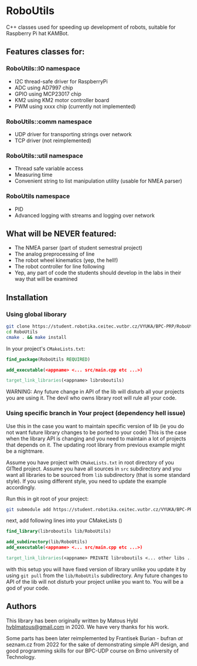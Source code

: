 RoboUtils
=========
C++ classes used for speeding up development of robots, suitable for Raspberry Pi hat KAMBot.

## Features classes for:

### RoboUtils::IO namespace
 * I2C thread-safe driver for RaspberryPi
 * ADC using AD7997 chip
 * GPIO using MCP23017 chip
 * KM2 using KM2 motor controller board
 * PWM using xxxx chip (currently not implemented)

### RoboUtils::comm namespace
 * UDP driver for transporting strings over network
 * TCP driver (not reimplemented)
 
### RoboUtils::util namespace
 * Thread safe variable access
 * Measuring time
 * Convenient string to list manipulation utility (usable for NMEA parser)

### RoboUtils namespace

 * PID
 * Advanced logging with streams and logging over network

## What will be NEVER featured:

 * The NMEA parser (part of student semestral project)
 * The analog preprocessing of line
 * The robot wheel kinematics (yep, the hell!)
 * The robot controller for line following
 * Yep, any part of code the students should develop in the labs in their way that will be examined


## Installation

### Using global liborary

```bash
git clone https://student.robotika.ceitec.vutbr.cz/VYUKA/BPC-PRP/RoboUtils.git
cd RoboUtils
cmake . && make install
```

In your project's `CMakeLists.txt`:

```cMake
find_package(RoboUtils REQUIRED)

add_executable(<appname> <... src/main.cpp etc ...>)

target_link_libraries(<appname> libroboutils)
```

WARNING: Any future change in API of the lib will disturb all your projects you are using it. The devil who owns 
library root will rule all your code.


### Using specific branch in Your project (dependency hell issue)

Use this in the case you want to maintain specific version of lib (ie you do not want future library changes to be 
ported to your code) This is the case when the library API is changing and you need to maintain a lot of projects 
that depends on it. The updating root library from previous example might be a nightmare.

Assume you have project with `CMakeLists.txt` in root directory of you GITted project. Assume you have all sources 
in `src` subdirectory and you want all libraries to be sourced from `lib` subdirectory (that is some standard style). 
If you using different style, you need to update the example accordingly.

Run this in git root of your project:

```bash
git submodule add https://student.robotika.ceitec.vutbr.cz/VYUKA/BPC-PRP/RoboUtils.git lib/RoboUtils
```

next, add following lines into your CMakeLists ()

```CMake
find_library(libroboutils lib/RoboUtils)

add_subdirectory(lib/RoboUtils)
add_executable(<appname> <... src/main.cpp etc ...>)

target_link_libraries(<appname> PRIVATE libroboutils <... other libs ...>)
```

with this setup you will have fixed version of library unlike you update it by using ```git pull``` from the ```lib/RoboUtils``` 
subdirectory. Any future changes to API of the lib will not disturb your project unlike you want to. You will be a god of your code.

## Authors

This library has been originally written by Matous Hybl [hyblmatous@gmail.com](mailto:hyblmatous@gmail.com) in 2020. We have very thanks for his work.

Some parts has been later reimplemented by Frantisek Burian - bufran _at_ seznam.cz from 2022 for the sake of 
demonstrating simple API design, and good programming skills for our BPC-UDP course on Brno university of Technology.  



